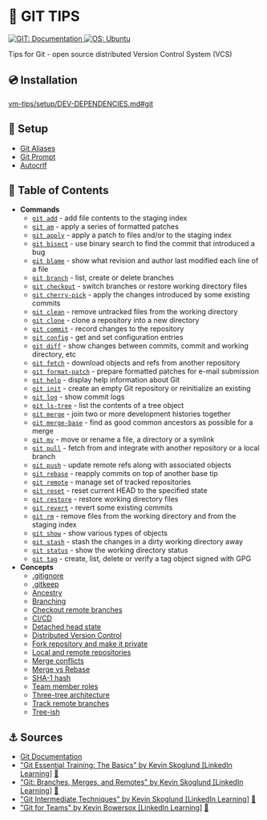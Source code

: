 # 📖 GIT TIPS

<p>
  <a href="https://git-scm.com/doc" rel="noreferrer">
      <img src="https://img.shields.io/badge/GIT-Documentation-F05033?logo=git&logoColor=white" alt="GIT: Documentation"/>
  </a>
  <a href="https://ubuntu.com/" rel="noreferrer">
      <img src="https://img.shields.io/badge/OS-Ubuntu-E95420?logo=ubuntu&logoColor=white" alt="OS: Ubuntu"/>
  </a>
</p>

Tips for Git - open source distributed Version Control System (VCS)

## 💿 Installation

[vm-tips/setup/DEV-DEPENDENCIES.md#git](https://github.com/MarcinPrzygoda/vm-tips/blob/main/docs/setup/DEV-DEPENDENCIES.md#-git)

## 🔌 Setup
- [Git Aliases](docs/setup/GIT-ALIASES.md)
- [Git Prompt](docs/setup/GIT-PROMPT.md)
- [Autocrlf](docs/setup/AUTOCRLF.md)

## 🌳 Table of Contents

- **Commands**
  - [`git add`](docs/commands/GIT-ADD.md) - add file contents to the staging index
  - [`git am`](docs/commands/GIT-AM.md) - apply a series of formatted patches
  - [`git apply`](docs/commands/GIT-APPLY.md) - apply a patch to files and/or to the staging index
  - [`git bisect`](docs/commands/GIT-BISECT.md) - use binary search to find the commit that introduced a bug
  - [`git blame`](docs/commands/GIT-BLAME.md) - show what revision and author last modified each line of a file
  - [`git branch`](docs/commands/GIT-BRANCH.md) - list, create or delete branches
  - [`git checkout`](docs/commands/GIT-CHECKOUT.md) - switch branches or restore working directory files
  - [`git cherry-pick`](docs/commands/GIT-CHERRY-PICK.md) - apply the changes introduced by some existing commits
  - [`git clean`](docs/commands/GIT-CLEAN.md) - remove untracked files from the working directory
  - [`git clone`](docs/commands/GIT-CLONE.md) - clone a repository into a new directory
  - [`git commit`](docs/commands/GIT-COMMIT.md) - record changes to the repository
  - [`git config`](docs/commands/GIT-CONFIG.md) - get and set configuration entries
  - [`git diff`](docs/commands/GIT-DIFF.md) - show changes between commits, commit and working directory, etc
  - [`git fetch`](docs/commands/GIT-FETCH.md) - download objects and refs from another repository
  - [`git format-patch`](docs/commands/GIT-FORMAT-PATCH.md) - prepare formatted patches for e-mail submission
  - [`git help`](docs/commands/GIT-HELP.md) - display help information about Git
  - [`git init`](docs/commands/GIT-INIT.md) - create an empty Git repository or reinitialize an existing
  - [`git log`](docs/commands/GIT-LOG.md) - show commit logs
  - [`git ls-tree`](docs/commands/GIT-LS-TREE.md) - list the contents of a tree object
  - [`git merge`](docs/commands/GIT-MERGE.md) - join two or more development histories together
  - [`git merge-base`](docs/commands/GIT-MERGE-BASE.md) - find as good common ancestors as possible for a merge
  - [`git mv`](docs/commands/GIT-MV.md) - move or rename a file, a directory or a symlink
  - [`git pull`](docs/commands/GIT-PULL.md) - fetch from and integrate with another repository or a local branch
  - [`git push`](docs/commands/GIT-PUSH.md) - update remote refs along with associated objects
  - [`git rebase`](docs/commands/GIT-REBASE.md) - reapply commits on top of another base tip
  - [`git remote`](docs/commands/GIT-REMOTE.md) - manage set of tracked repositories
  - [`git reset`](docs/commands/GIT-RESET.md) - reset current HEAD to the specified state
  - [`git restore`](docs/commands/GIT-RESTORE.md) - restore working directory files
  - [`git revert`](docs/commands/GIT-REVERT.md) -  revert some existing commits
  - [`git rm`](docs/commands/GIT-RM.md) - remove files from the working directory and from the staging index
  - [`git show`](docs/commands/GIT-SHOW.md) - show various types of objects
  - [`git stash`](docs/commands/GIT-STASH.md) - stash the changes in a dirty working directory away
  - [`git status`](docs/commands/GIT-STATUS.md) - show the working directory status
  - [`git tag`](docs/commands/GIT-TAG.md) - create, list, delete or verify a tag object signed with GPG
- **Concepts**
  - [.gitignore](docs/concepts/GIT-IGNORE.md)
  - [.gitkeep](docs/concepts/GIT-KEEP.md)
  - [Ancestry](docs/concepts/ANCESTRY.md)
  - [Branching](docs/concepts/BRANCHING.md)
  - [Checkout remote branches](docs/concepts/CHECKOUT-REMOTE-BRANCHES.md)
  - [CI/CD](docs/concepts/CI-CD.md)
  - [Detached head state](docs/concepts/DETACHED-HEAD-STATE.md)
  - [Distributed Version Control](docs/concepts/DISTRIBUTED-VERSION-CONTROL.md)
  - [Fork repository and make it private](docs/concepts/PRIVATE-FORK.md)
  - [Local and remote repositories](docs/concepts/LOCAL-AND-REMOTE-REPOSITORIES.md)
  - [Merge conflicts](docs/concepts/MERGE-CONFLICTS.md)
  - [Merge vs Rebase](docs/concepts/MERGE-VS-REBASE.md)
  - [SHA-1 hash](docs/concepts/SHA-1-HASH.md)
  - [Team member roles](docs/concepts/TEAM-MEMBER-ROLES.md)
  - [Three-tree architecture](docs/concepts/THREE-TREE-ARCHITECTURE.md)
  - [Track remote branches](docs/concepts/TRACK-REMOTE-BRANCHES.md)
  - [Tree-ish](docs/concepts/TREE-ISH.md)

## ⚓ Sources

- [Git Documentation](https://git-scm.com/docs)
- ["Git Essential Training: The Basics" by Kevin Skoglund \[LinkedIn Learning\]](https://www.linkedin.com/learning/git-essential-training-the-basics) [🔗](https://www.linkedin.com/learning/certificates/9038e6a7ba9013e369aec599d77754b6d8fc369e15a88e69a623dab9552254d0)
- ["Git: Branches, Merges, and Remotes" by Kevin Skoglund \[LinkedIn Learning\]](https://www.linkedin.com/learning/git-branches-merges-and-remotes) [🔗](https://www.linkedin.com/learning/certificates/f0fba2721dd5ddb4bfc8c1bc2400dba5e018c87ac1bedb9d08961e83c8e41aba)
- ["Git Intermediate Techniques" by Kevin Skoglund \[LinkedIn Learning\]](https://www.linkedin.com/learning/git-intermediate-techniques-2018) [🔗](https://www.linkedin.com/learning/certificates/0e176739f715e53d2c62da1ab710aebad79ef09d9cdf2d8435a39fc1654a3bab)
- ["Git for Teams" by Kevin Bowersox \[LinkedIn Learning\]](https://www.linkedin.com/learning/git-for-teams) [🔗](https://www.linkedin.com/learning/certificates/f10864d85946434af2a32f351bf98f5dc80b86995b644716a1b90b2ef23403f8)